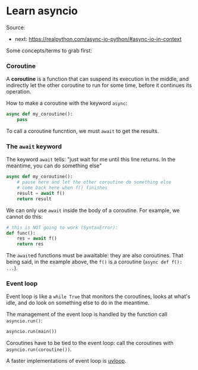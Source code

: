 # Learn asyncio

Source:

- next: https://realpython.com/async-io-python/#async-io-in-context

Some concepts/terms to grab first:

### Coroutine

A **coroutine** is a function that can suspend its execution in the middle, and indirectly let the other coroutine to run for some time, before it continues its operation.

How to make a coroutine with the keyword `async`:

```python
async def my_coroutine():
    pass
```

To call a coroutine funcntion, we must `await` to get the results.

### The `await` keyword

The keyword `await` tells: "just wait for me until this line returns. In the meantime, you can do something else"

```python
async def my_coroutine():
    # pause here and let the other coroutine do something else
    # come back here when f() finishes
    result = await f()
    return result
```

We can only use `await` inside the body of a coroutine. For example, we cannot do this:

```python
# this is NOT going to work (SyntaxError):
def func():
    res = await f()
    return res
```

The `await`ed functions must be awaitable: they are also coroutines. That being said, in the example above, the `f()` is a coroutine (`async def f(): ...`).

### Event loop

Event loop is like a `while True` that monitors the coroutines, looks at what's idle, and do look on something else to do in the meantime.

The management of the event loop is handled by the function call `asyncio.run()`:

```python
asyncio.run(main())
```

Coroutines have to be tied to the event loop: call the coroutines with `asyncio.run(coroutine())`.

A faster implementations of event loop is [uvloop](https://github.com/MagicStack/uvloop).

